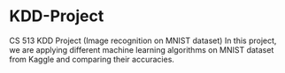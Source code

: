 # KDD-Project
CS 513 KDD Project (Image recognition on MNIST dataset)
In this project, we are applying different machine learning algorithms on MNIST dataset from Kaggle and comparing their accuracies. 
